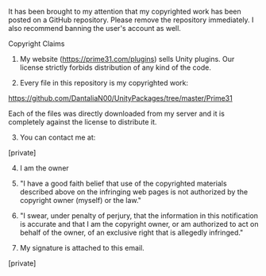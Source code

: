 It has been brought to my attention that my copyrighted work has been
posted on a GitHub repository. Please remove the repository immediately. I
also recommend banning the user's account as well.

Copyright Claims

1. My website (https://prime31.com/plugins) sells Unity plugins. Our
license strictly forbids distribution of any kind of the code.

2. Every file in this repository is my copyrighted work:

https://github.com/DantaliaN00/UnityPackages/tree/master/Prime31 

Each of the files was directly downloaded from my server and it is completely
against the license to distribute it.

3. You can contact me at:

[private]

4. I am the owner

5. "I have a good faith belief that use of the copyrighted materials
described above on the infringing web pages is not authorized by the
copyright owner (myself) or the law."

6. "I swear, under penalty of perjury, that the information in this
notification is accurate and that I am the copyright owner, or am
authorized to act on behalf of the owner, of an exclusive right that is
allegedly infringed."

7. My signature is attached to this email.

[private]
